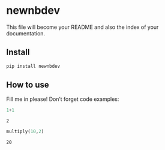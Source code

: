 newnbdev
================

<!-- WARNING: THIS FILE WAS AUTOGENERATED! DO NOT EDIT! -->

This file will become your README and also the index of your
documentation.

## Install

``` sh
pip install newnbdev
```

## How to use

Fill me in please! Don’t forget code examples:

``` python
1+1
```

    2

``` python
multiply(10,2)
```

    20
